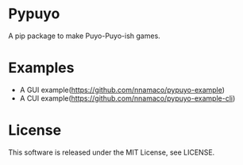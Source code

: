 # Pypuyo
A pip package to make Puyo-Puyo-ish games.
# Examples
- A GUI example(https://github.com/nnamaco/pypuyo-example)
- A CUI example(https://github.com/nnamaco/pypuyo-example-cli)
# License
This software is released under the MIT License, see LICENSE.
